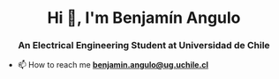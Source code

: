 <h1 align="center">Hi 👋, I'm Benjamín Angulo</a></h1>
<h3 align="center">An Electrical Engineering Student at Universidad de Chile</h3>


- 📫 How to reach me **benjamin.angulo@ug.uchile.cl**
<!--
**BenjaminAnguloCaro/BenjaminAnguloCaro** is a ✨ _special_ ✨ repository because its `README.md` (this file) appears on your GitHub profile.

Here are some ideas to get you started:

- 🔭 I’m currently working on ...
- 🌱 I’m currently learning ...
- 👯 I’m looking to collaborate on ...
- 🤔 I’m looking for help with ...
- 💬 Ask me about ...
- 📫 How to reach me: ...
- 😄 Pronouns: ...
- ⚡ Fun fact: ...
-->
